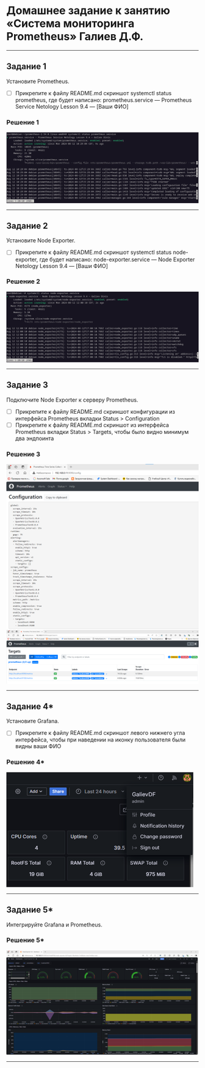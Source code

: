 # Домашнее задание к занятию «Система мониторинга Prometheus» Галиев Д.Ф.

---

## Задание 1
Установите Prometheus.
- [ ] Прикрепите к файлу README.md скриншот systemctl status prometheus, где будет написано: prometheus.service — Prometheus Service Netology Lesson 9.4 — [Ваши ФИО]

### Решение 1

![alt text](https://github.com/DinisGaliev/netology-hw/blob/main/Monitoring/img/Prometheus_part1_1.png)

---

## Задание 2
Установите Node Exporter.
- [ ] Прикрепите к файлу README.md скриншот systemctl status node-exporter, где будет написано: node-exporter.service — Node Exporter Netology Lesson 9.4 — [Ваши ФИО]

### Решение 2

![alt text](https://github.com/DinisGaliev/netology-hw/blob/main/Monitoring/img/Prometheus_part1_2.png)

---

## Задание 3
Подключите Node Exporter к серверу Prometheus.
- [ ] Прикрепите к файлу README.md скриншот конфигурации из интерфейса Prometheus вкладки Status > Configuration
- [ ] Прикрепите к файлу README.md скриншот из интерфейса Prometheus вкладки Status > Targets, чтобы было видно минимум два эндпоинта

### Решение 3

![alt text](https://github.com/DinisGaliev/netology-hw/blob/main/Monitoring/img/Prometheus_part1_3.1.png)
![alt text](https://github.com/DinisGaliev/netology-hw/blob/main/Monitoring/img/Prometheus_part1_3.2.png)

---

## Задание 4*
Установите Grafana.
- [ ] Прикрепите к файлу README.md скриншот левого нижнего угла интерфейса, чтобы при наведении на иконку пользователя были видны ваши ФИО

### Решение 4*

![alt text](https://github.com/DinisGaliev/netology-hw/blob/main/Monitoring/img/Prometheus_part1_4.png)

---

## Задание 5*
Интегрируйте Grafana и Prometheus.

### Решение 5*

![alt text](https://github.com/DinisGaliev/netology-hw/blob/main/Monitoring/img/Prometheus_part1_5.png)

---

